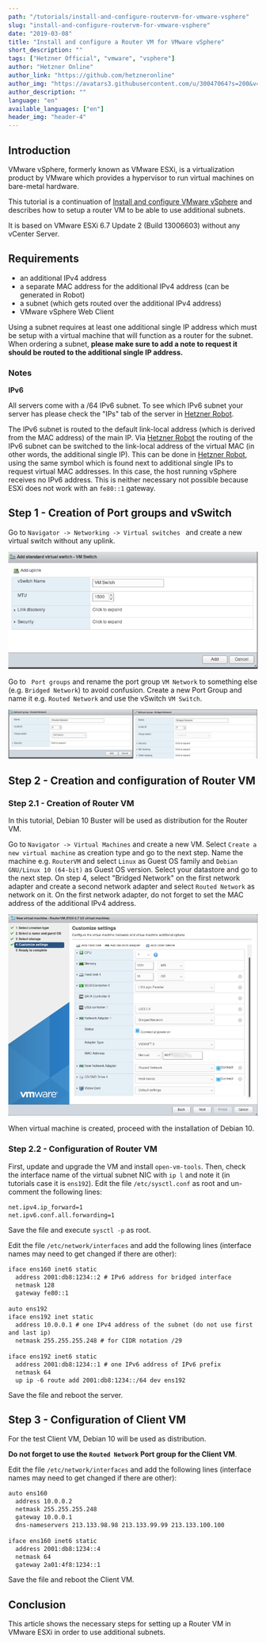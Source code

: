 ```yaml
---
path: "/tutorials/install-and-configure-routervm-for-vmware-vsphere"
slug: "install-and-configure-routervm-for-vmware-vsphere"
date: "2019-03-08"
title: "Install and configure a Router VM for VMware vSphere"
short_description: ""
tags: ["Hetzner Official", "vmware", "vsphere"]
author: "Hetzner Online"
author_link: "https://github.com/hetzneronline"
author_img: "https://avatars3.githubusercontent.com/u/30047064?s=200&v=4"
author_description: ""
language: "en"
available_languages: ["en"]
header_img: "header-4"
---
```


## Introduction

VMware vSphere, formerly known as VMware ESXi, is a virtualization product by VMware which provides a hypervisor to run virtual machines on bare-metal hardware.

This tutorial is a continuation of [Install and configure VMware vSphere](https://community.hetzner.com/tutorials/install-and-configure-routervm-for-vmware-vsphere) and describes how to setup a router VM to be able to use additional subnets.

It is based on VMware ESXi 6.7 Update 2 (Build 13006603) without any vCenter Server.

## Requirements

- an additional IPv4 address
- a separate MAC address for the additional IPv4 address (can be generated in Robot)
- a subnet (which gets routed over the additional IPv4 address)
- VMware vSphere Web Client

Using a subnet requires at least one additional single IP address which must be setup with a virtual machine that will function as a router for the subnet. When ordering a subnet, **please make sure to add a note to request it should be routed to the additional single IP address.**

### Notes

**IPv6**

All servers come with a /64 IPv6 subnet. To see which IPv6 subnet your server has please check the \"IPs\" tab of the server in [Hetzner Robot](https://robot.your-server.de).

The IPv6 subnet is routed to the default link-local address (which is derived from the MAC address) of the main IP. Via [Hetzner Robot](https://robot.your-server.de) the routing of the IPv6 subnet can be switched to the link-local address of the virtual MAC (in other words, the additional single IP). This can be done in [Hetzner Robot](https://robot.your-server.de), using the same symbol which is found next to additional single IPs to request virtual MAC addresses. In this case, the host running vSphere receives no IPv6 address. This is neither necessary not possible because ESXi does not work with an `fe80::1` gateway.

## Step 1 - Creation of Port groups and vSwitch

Go to `Navigator -> Networking -> Virtual switches ` and create a new virtual switch without any uplink.

![vSwitch config](images/config-vswitch.png "vSwitch config")

Go to ` Port groups` and rename the port group `VM Network` to something else (e.g. `Bridged Network`) to avoid confusion. Create a new Port Group and name it e.g. `Routed Network` and use the vSwitch `VM Switch`. 

![Port group config](images/config-portgroups.png "Port group config")

## Step 2 - Creation and configuration of Router VM

### Step 2.1 - Creation of Router VM

In this tutorial, Debian 10 Buster will be used as distribution for the Router VM. 

Go to `Navigator -> Virtual Machines` and create a new VM. Select `Create a new virtual machine` as creation type and go to the next step. Name the machine e.g. `RouterVM` and select `Linux` as Guest OS family and `Debian GNU/Linux 10 (64-bit)` as Guest OS version. Select your datastore and go to the next step. On step 4, select "Bridged Network" on the first network adapter and create a second network adapter and select `Routed Network` as network on it. On the first network adapter, do not forget to set the MAC address of the additional IPv4 address. 

![](images/config-routervm.png)

When virtual machine is created, proceed with the installation of Debian 10.

### Step 2.2 - Configuration of Router VM

First, update and upgrade the VM and install `open-vm-tools`. Then, check the interface name of the virtual subnet NIC with `ip l` and note it (in tutorials case it is `ens192`). Edit the file `/etc/sysctl.conf` as root and un-comment the following lines:

```
net.ipv4.ip_forward=1
net.ipv6.conf.all.forwarding=1
```

Save the file and execute `sysctl -p` as root. 

Edit the file `/etc/network/interfaces` and add the following lines (interface names may need to get changed if there are other):

```
iface ens160 inet6 static
  address 2001:db8:1234::2 # IPv6 address for bridged interface
  netmask 128
  gateway fe80::1

auto ens192
iface ens192 inet static
  address 10.0.0.1 # one IPv4 address of the subnet (do not use first and last ip)
  netmask 255.255.255.248 # for CIDR notation /29

iface ens192 inet6 static
  address 2001:db8:1234::1 # one IPv6 address of IPv6 prefix
  netmask 64
  up ip -6 route add 2001:db8:1234::/64 dev ens192
```

Save the file and reboot the server.

## Step 3 - Configuration of Client VM

For the test Client VM, Debian 10 will be used as distribution.

**Do not forget to use the `Routed Network` Port group for the Client VM**.

Edit the file `/etc/network/interfaces` and add the following lines (interface names may need to get changed if there are other):

```
auto ens160
  address 10.0.0.2
  netmask 255.255.255.248
  gateway 10.0.0.1
  dns-nameservers 213.133.98.98 213.133.99.99 213.133.100.100

iface ens160 inet6 static
  address 2001:db8:1234::4
  netmask 64
  gateway 2a01:4f8:1234::1
```

Save the file and reboot the Client VM.

## Conclusion

This article shows the necessary steps for setting up a Router VM in VMware ESXi in order to use additional subnets.